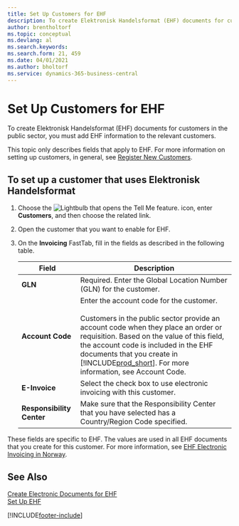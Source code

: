```yaml
---
title: Set Up Customers for EHF
description: To create Elektronisk Handelsformat (EHF) documents for customers in the public sector in Norway, you must add EHF information to the relevant customers.
author: brentholtorf
ms.topic: conceptual
ms.devlang: al
ms.search.keywords:
ms.search.form: 21, 459
ms.date: 04/01/2021
ms.author: bholtorf
ms.service: dynamics-365-business-central
---
```

# Set Up Customers for EHF
To create Elektronisk Handelsformat (EHF) documents for customers in the public sector, you must add EHF information to the relevant customers.  

This topic only describes fields that apply to EHF. For more information on setting up customers, in general, see [Register New Customers](../../sales-how-register-new-customers.md).  

## To set up a customer that uses Elektronisk Handelsformat  

1.  Choose the ![Lightbulb that opens the Tell Me feature.](../../media/ui-search/search_small.png "Tell me what you want to do") icon, enter **Customers**, and then choose the related link.  
2.  Open the customer that you want to enable for EHF.  
3.  On the **Invoicing** FastTab, fill in the fields as described in the following table.  

    |Field|Description|  
    |---------------------------------|---------------------------------------|  
    |**GLN**|Required. Enter the Global Location Number (GLN) for the customer.|  
    |**Account Code**|Enter the account code for the customer.<br /><br /> Customers in the public sector provide an account code when they place an order or requisition. Based on the value of this field, the account code is included in the EHF documents that you create in [!INCLUDE[prod_short](../../includes/prod_short.md)]. For more information, see Account Code.|  
    |**E-Invoice**|Select the check box to use electronic invoicing with this customer.|  
    |**Responsibility Center**|Make sure that the Responsibility Center that you have selected has a Country/Region Code specified.|  

These fields are specific to EHF. The values are used in all EHF documents that you create for this customer. For more information, see [EHF Electronic Invoicing in Norway](ehf-electronic-invoicing-in-norway.md).  

## See Also  
 [Create Electronic Documents for EHF](how-to-create-electronic-documents-for-ehf.md)   
 [Set Up EHF](how-to-set-up-ehf.md)


[!INCLUDE[footer-include](../../includes/footer-banner.md)]